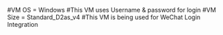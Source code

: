 #VM OS = Windows
#This VM uses Username & password for login
#VM Size = Standard_D2as_v4
#This VM is being used for WeChat Login Integration